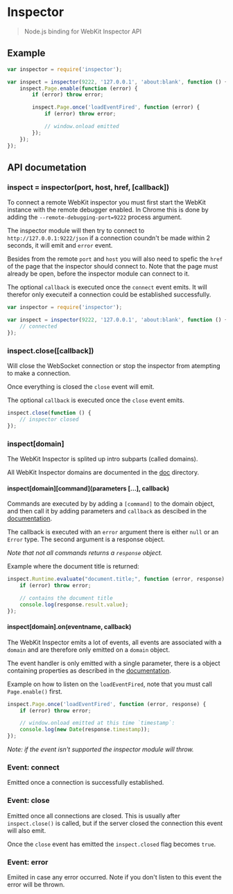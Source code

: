 # Inspector

> Node.js binding for WebKit Inspector API

## Example

```JavaScript
var inspector = require('inspector');

var inspect = inspector(9222, '127.0.0.1', 'about:blank', function () {
    inspect.Page.enable(function (error) {
        if (error) throw error;

        inspect.Page.once('loadEventFired', function (error) {
            if (error) throw error;

            // window.onload emitted
        });
    });
});
```

## API documetation

### inspect = inspector(port, host, href, [callback])

To connect a remote WebKit inspector you must first start the WebKit instance
with the remote debugger enabled. In Chrome this is done by adding the
`--remote-debugging-port=9222` process argument.

The inspector module will then try to connect to `http://127.0.0.1:9222/json`
if a connection coundn't be made within 2 seconds, it will emit and `error`
event.

Besides from the remote `port` and `host` you will also need to spefic the `href`
of the page that the inspector should connect to. Note that the page must already
be open, before the inspector module can connect to it.

The optional `callback` is executed once the `connect` event emits. It will
therefor only executeif a connection could be established successfully.

```JavaScript
var inspector = require('inspector');

var inspect = inspector(9222, '127.0.0.1', 'about:blank', function () {
    // connected
});
```

### inspect.close([callback])

Will close the WebSocket connection or stop the inspector from atempting to make
a connection.

Once everything is closed the `close` event will emit.

The optional `callback` is executed once the `close` event emits.

```JavaScript
inspect.close(function () {
    // inspector closed
});
```

### inspect[domain]

The WebKit Inspector is splited up intro subparts (called domains).

All WebKit Inspector domains are documented in the
[doc](https://github.com/AndreasMadsen/inspector/blob/master/doc/README.md)
directory.

#### inspect\[domain\]\[command\]\(parameters [...], callback\)

Commands are executed by by adding a `[command]` to the domain object, and then
call it by adding parameters and `callback` as descibed in the
[documentation](https://github.com/AndreasMadsen/inspector/blob/master/doc/README.md).

The callback is executed with an `error` argument there is either `null` or an
`Error` type. The second argument is a response object.

_Note that not all commands returns a `response` object._

Example where the document title is returned:

```JavaScript
inspect.Runtime.evaluate("document.title;", function (error, response) {
    if (error) throw error;

    // contains the document title
    console.log(response.result.value);
});
```

#### inspect[domain].on(eventname, callback)

The WebKit Inspector emits a lot of events, all events are associated with a
`domain` and are therefore only emitted on a `domain` object.

The event handler is only emitted with a single parameter, there is a object
containing properties as described in the
[documentation](https://github.com/AndreasMadsen/inspector/blob/master/doc/README.md).

Example on how to listen on the `loadEventFired`, note that you must call
`Page.enable()` first.

```JavaScript
inspect.Page.once('loadEventFired', function (error, response) {
    if (error) throw error;

    // window.onload emitted at this time `timestamp`:
    console.log(new Date(response.timestamp));
});
```

_Note: if the event isn't supported the inspector module will throw._

### Event: connect

Emitted once a connection is successfully established.

### Event: close

Emitted once all connections are closed. This is usually after `inspect.close()`
is called, but if the server closed the connection this event will also emit.

Once the `close` event has emitted the `inspect.closed` flag becomes `true`.

### Event: error

Emiited in case any error occurred. Note if you don't listen to this event
the error will be thrown.
